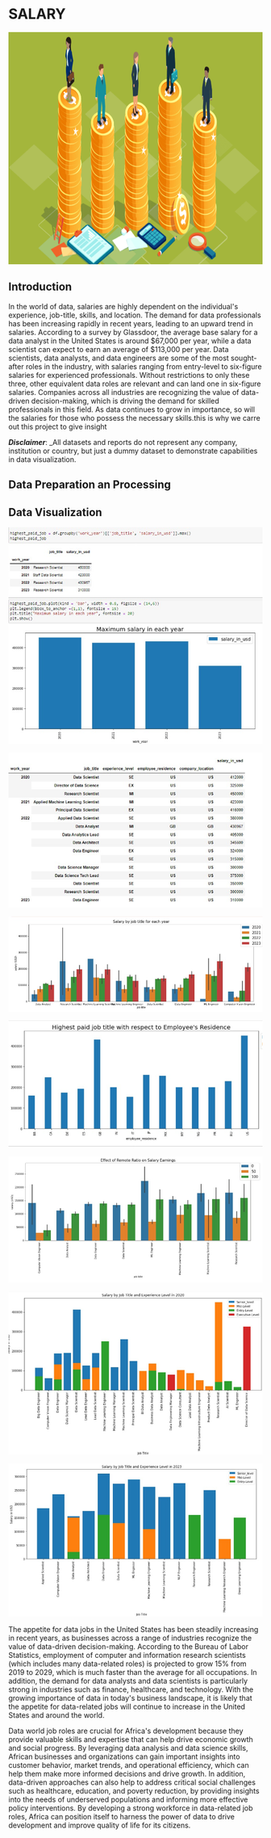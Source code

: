 # SALARY

<p align="center">
  <img width="960" height= "460" src="compensation_guidelines_document1200x630-1024x538.png">
</p>

## Introduction
In the world of data, salaries are highly dependent on the individual's experience, job-title, skills, and location. The demand for data professionals has been increasing rapidly in recent years, leading to an upward trend in salaries. According to a survey by Glassdoor, the average base salary for a data analyst in the United States is around $67,000 per year, while a data scientist can expect to earn an average of $113,000 per year.
Data scientists, data analysts, and data engineers are some of the most sought-after roles in the industry, with salaries ranging from entry-level to six-figure salaries for experienced professionals. Without restrictions to only these three, other equivalent data roles are relevant and can land one in six-figure salaries. Companies across all industries are recognizing the value of data-driven decision-making, which is driving the demand for skilled professionals in this field. As data continues to grow in importance, so will the salaries for those who possess the necessary skills.this is why we carre out this project to give insight

**_Disclaimer_**: _All datasets and reports do not represent any company, institution or country, but just a dummy dataset to demonstrate capabilities in data visualization.

## Data Preparation an Processing

## Data Visualization
![](salary_image-1.jpeg)

![](salary_image-2b.jpeg)

![](salary_image_3.jpeg)

![](salary_image_4.jpeg)

![](salary_image_5.jpeg)

![](salary_image_6.jpeg)

![](salary_image_7.jpeg)


The appetite for data jobs in the United States has been steadily increasing in recent years, as businesses across a range of industries recognize the value of data-driven decision-making. According to the Bureau of Labor Statistics, employment of computer and information research scientists (which includes many data-related roles) is projected to grow 15% from 2019 to 2029, which is much faster than the average for all occupations. In addition, the demand for data analysts and data scientists is particularly strong in industries such as finance, healthcare, and technology. With the growing importance of data in today's business landscape, it is likely that the appetite for data-related jobs will continue to increase in the United States and around the world.

Data world job roles are crucial for Africa's development because they provide valuable skills and expertise that can help drive economic growth and social progress. By leveraging data analysis and data science skills, African businesses and organizations can gain important insights into customer behavior, market trends, and operational efficiency, which can help them make more informed decisions and drive growth. In addition, data-driven approaches can also help to address critical social challenges such as healthcare, education, and poverty reduction, by providing insights into the needs of underserved populations and informing more effective policy interventions. By developing a strong workforce in data-related job roles, Africa can position itself to harness the power of data to drive development and improve quality of life for its citizens.
